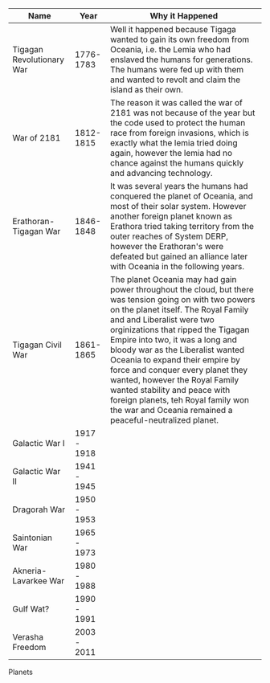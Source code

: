| Name | Year | Why it Happened | 
|---|---|---| 
| Tigagan Revolutionary War  | 1776-1783 | Well it happened because Tigaga wanted to gain its own freedom from Oceania, i.e. the Lemia who had enslaved the humans for generations. The humans were fed up with them and wanted to revolt and claim the island as their own. | 
| War of 2181 | 1812-1815 | The reason it was called the war of 2181 was not because of the year but the code used to protect the human race from foreign invasions, which is exactly what the lemia tried doing again, however the lemia had no chance against the humans quickly and advancing technology. |  
| Erathoran-Tigagan War | 1846-1848 | It was several years the humans had conquered the planet of Oceania, and most of their solar system. However another foreign planet known as Erathora tried taking territory from the outer reaches of System DERP, however the Erathoran's were defeated but gained an alliance later with Oceania in the following years. |
| Tigagan Civil War | 1861-1865 | The planet Oceania may had gain power throughout the cloud, but there was tension going on with two powers on the planet itself. The Royal Family and and Liberalist were two orginizations that ripped the Tigagan Empire into two, it was a long and bloody war as the Liberalist wanted Oceania to expand their empire by force and conquer every planet they wanted, however the Royal Family wanted stability and peace with foreign planets, teh Royal family won the war and Oceania remained a peaceful-neutralized planet. | 
| Galactic War I | 1917 - 1918 | 
| Galactic War II | 1941 - 1945 | 
| Dragorah War | 1950 - 1953 | 
| Saintonian War | 1965 - 1973 | 
| Akneria-Lavarkee War | 1980 - 1988 |
| Gulf Wat? | 1990 - 1991 | 
| Verasha Freedom | 2003 - 2011 |


Planets 

